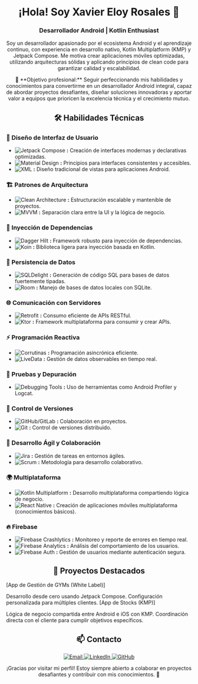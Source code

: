 <h1 align="center">¡Hola! Soy Xavier Eloy Rosales 👋</h1> 
<h3 align="center">Desarrollador Android | Kotlin Enthusiast</h3>

<p align="center"> Soy un desarrollador apasionado por el ecosistema Android y el aprendizaje continuo, con experiencia en desarrollo nativo, Kotlin Multiplatform (KMP) y Jetpack Compose. Me motiva crear aplicaciones móviles optimizadas, utilizando arquitecturas sólidas y aplicando principios de clean code para garantizar calidad y escalabilidad. </p> <p align="center"> 🎯 **Objetivo profesional:** Seguir perfeccionando mis habilidades y conocimientos para convertirme en un desarrollador Android integral, capaz de abordar proyectos desafiantes, diseñar soluciones innovadoras y aportar valor a equipos que prioricen la excelencia técnica y el crecimiento mutuo. </p>

<h2 align="center">🛠️ Habilidades Técnicas</h2>

<h3>🎨 Diseño de Interfaz de Usuario</h3>
<ul>
  <li>
    <img src="https://img.shields.io/badge/Jetpack%20Compose-%2300C853.svg?style=for-the-badge&logo=jetpack-compose&logoColor=white" alt="Jetpack Compose"/>
    <strong> :</strong> Creación de interfaces modernas y declarativas optimizadas.
  </li>

  <li>
    <img src="https://img.shields.io/badge/Material%20Design-%23222.svg?style=for-the-badge&logo=material-design&logoColor=white" alt="Material Design"/> 
    <strong> :</strong> Principios para interfaces consistentes y accesibles.
  </li>
  <li>
    <img src="https://img.shields.io/badge/XML-%23F77F00.svg?style=for-the-badge&logo=xml&logoColor=white" alt="XML"/> 
    <strong> :</strong> Diseño tradicional de vistas para aplicaciones Android.
  </li>
</ul>

<h3>🏗️ Patrones de Arquitectura</h3>
<ul>
  <li>
    <img src="https://img.shields.io/badge/Clean%20Architecture-%23A80030.svg?style=for-the-badge&logo=clean-architecture&logoColor=white" alt="Clean Architecture"/>
    <strong> :</strong> Estructuración escalable y mantenible de proyectos.
  </li>
  <li>
    <img src="https://img.shields.io/badge/MVVM-%23FF5733.svg?style=for-the-badge&logo=architecture&logoColor=white" alt="MVVM"/> 
    <strong> :</strong> Separación clara entre la UI y la lógica de negocio.
  </li>
</ul>

<h3>🔗 Inyección de Dependencias</h3>
<ul>
  <li>
    <img src="https://img.shields.io/badge/Dagger%20Hilt-%23A80030.svg?style=for-the-badge&logo=dagger&logoColor=white" alt="Dagger Hilt"/> 
    <strong> :</strong> Framework robusto para inyección de dependencias.
  </li>
  <li>
    <img src="https://img.shields.io/badge/Koin-%23E94E77.svg?style=for-the-badge&logo=kotlin&logoColor=white" alt="Koin"/>
    <strong> :</strong> Biblioteca ligera para inyección basada en Kotlin.
  </li>
</ul>

<h3>💾 Persistencia de Datos</h3>
<ul>
  <li>
    <img src="https://img.shields.io/badge/SQLDelight-%230095D5.svg?style=for-the-badge&logo=sql&logoColor=white" alt="SQLDelight"/> 
    <strong> :</strong> Generación de código SQL para bases de datos fuertemente tipadas.
  </li>
  <li>
    <img src="https://img.shields.io/badge/Room-%23FF6F00.svg?style=for-the-badge&logo=room&logoColor=white" alt="Room"/> 
    <strong> :</strong> Manejo de bases de datos locales con SQLite.
  </li>
</ul>

<h3>🌐 Comunicación con Servidores</h3>
<ul>
  <li>
    <img src="https://img.shields.io/badge/Retrofit-%2300C853.svg?style=for-the-badge&logo=retrofit&logoColor=white" alt="Retrofit"/> 
    <strong> :</strong> Consumo eficiente de APIs RESTful.
  </li>
  <li>
    <img src="https://img.shields.io/badge/Ktor-%2322C1C3.svg?style=for-the-badge&logo=ktor&logoColor=white" alt="Ktor"/> 
    <strong> :</strong> Framework multiplataforma para consumir y crear APIs.
  </li>
</ul>

<h3>⚡ Programación Reactiva</h3>
<ul>
  <li>
    <img src="https://img.shields.io/badge/Corrutinas-%230095D5.svg?style=for-the-badge&logo=kotlin&logoColor=white" alt="Corrutinas"/> 
    <strong> :</strong> Programación asincrónica eficiente.
  </li>
  <li>
    <img src="https://img.shields.io/badge/LiveData-%236A1B9A.svg?style=for-the-badge&logo=android&logoColor=white" alt="LiveData"/> 
    <strong> :</strong> Gestión de datos observables en tiempo real.
  </li>
</ul>

<h3>🐞 Pruebas y Depuración</h3>
<ul>
  <li>
    <img src="https://img.shields.io/badge/Debugging%20Tools-%23FFCA28.svg?style=for-the-badge&logo=android&logoColor=white" alt="Debugging Tools"/> 
    <strong> :</strong> Uso de herramientas como Android Profiler y Logcat.
  </li>
</ul>

<h3>📂 Control de Versiones</h3>
<ul>
  <li>
    <img src="https://img.shields.io/badge/GitHub/GitLab-%23181717.svg?style=for-the-badge&logo=github&logoColor=white" alt="GitHub/GitLab"/> 
    <strong> :</strong> Colaboración en proyectos.
  </li>
  <li>
    <img src="https://img.shields.io/badge/Git-%23F05033.svg?style=for-the-badge&logo=git&logoColor=white" alt="Git"/> 
    <strong> :</strong> Control de versiones distribuido.
  </li>
</ul>

<h3>🚀 Desarrollo Ágil y Colaboración</h3>
<ul>
  <li>
    <img src="https://img.shields.io/badge/Jira-%230052CC.svg?style=for-the-badge&logo=jira&logoColor=white" alt="Jira"/> 
    <strong> :</strong> Gestión de tareas en entornos ágiles.
  </li>
  <li>
    <img src="https://img.shields.io/badge/Scrum-%23FF5733.svg?style=for-the-badge&logo=agile&logoColor=white" alt="Scrum"/> 
    <strong> :</strong> Metodología para desarrollo colaborativo.
  </li>
</ul>

<h3>🌍 Multiplataforma</h3>
<ul>
  <li>
    <img src="https://img.shields.io/badge/Kotlin%20Multiplatform-%23A80030.svg?style=for-the-badge&logo=kotlin-multiplatform&logoColor=white" alt="Kotlin Multiplatform"/> 
    <strong> :</strong> Desarrollo multiplataforma compartiendo lógica de negocio.
  </li>
  <li>
    <img src="https://img.shields.io/badge/React%20Native-%2361DAFB.svg?style=for-the-badge&logo=react&logoColor=white" alt="React Native"/> 
    <strong> :</strong> Creación de aplicaciones móviles multiplataforma (conocimientos básicos).
  </li>
</ul>

<h3>🔥 Firebase</h3>
<ul>
  <li>
    <img src="https://img.shields.io/badge/Firebase%20Crashlytics-%23FF6F00.svg?style=for-the-badge&logo=firebase&logoColor=white" alt="Firebase Crashlytics"/> 
    <strong> :</strong> Monitoreo y reporte de errores en tiempo real.
  </li>
  <li>
    <img src="https://img.shields.io/badge/Firebase%20Analytics-%23FFA000.svg?style=for-the-badge&logo=firebase&logoColor=white" alt="Firebase Analytics"/> 
    <strong> :</strong> Análisis del comportamiento de los usuarios.
  </li>
  <li>
    <img src="https://img.shields.io/badge/Firebase%20Auth-%23FFCA28.svg?style=for-the-badge&logo=firebase&logoColor=white" alt="Firebase Auth"/> 
    <strong> :</strong> Gestión de usuarios mediante autenticación segura.
  </li>
</ul>

<h2 align="center">🚀 Proyectos Destacados</h2>
[App de Gestión de GYMs (White Label)]

Desarrollo desde cero usando Jetpack Compose.
Configuración personalizada para múltiples clientes.
[App de Stocks (KMP)]

Lógica de negocio compartida entre Android e iOS con KMP.
Coordinación directa con el cliente para cumplir objetivos específicos.

<h2 align="center">📫 Contacto</h2>
<p align="center">
  <a href="mailto:rosales.xavier.eloy@gmail.com">
    <img src="https://img.shields.io/badge/Email-D14836?style=for-the-badge&logo=gmail&logoColor=white" alt="Email">
  </a>
  <a href="https://www.linkedin.com/in/rosalesxaviereloy/" target="_blank">
    <img src="https://img.shields.io/badge/LinkedIn-0077B5?style=for-the-badge&logo=linkedin&logoColor=white" alt="LinkedIn">
  </a>
  <a href="https://github.com/xvirs" target="_blank">
    <img src="https://img.shields.io/badge/GitHub-181717?style=for-the-badge&logo=github&logoColor=white" alt="GitHub">
  </a>
</p>
<p align="center">
  ¡Gracias por visitar mi perfil! Estoy siempre abierto a colaborar en proyectos desafiantes y contribuir con mis conocimientos. 🚀
</p>

